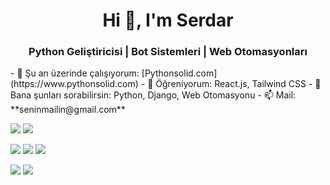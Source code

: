 <h1 align="center">Hi 👋, I'm Serdar</h1>
<h3 align="center">Python Geliştiricisi | Bot Sistemleri | Web Otomasyonları</h3>
- 🔭 Şu an üzerinde çalışıyorum: [Pythonsolid.com](https://www.pythonsolid.com)
- 🌱 Öğreniyorum: React.js, Tailwind CSS
- 💬 Bana şunları sorabilirsin: Python, Django, Web Otomasyonu
- 📫 Mail: **seninmailin@gmail.com**
<p align="left">
  <a href="https://www.linkedin.com/in/senin-linkedin" target="_blank"><img src="https://img.shields.io/badge/LinkedIn-blue?logo=linkedin&style=for-the-badge" /></a>
  <a href="mailto:seninmailin@gmail.com"><img src="https://img.shields.io/badge/Gmail-red?logo=gmail&style=for-the-badge" /></a>
</p>
<p align="left">
  <img src="https://img.shields.io/badge/Python-3670A0?logo=python&logoColor=white&style=for-the-badge"/>
  <img src="https://img.shields.io/badge/Django-092E20?logo=django&logoColor=white&style=for-the-badge"/>
  <img src="https://img.shields.io/badge/TailwindCSS-06B6D4?logo=tailwindcss&style=for-the-badge"/>
</p>
<p align="left">
  <img src="https://github-readme-stats.vercel.app/api?username=serdarcoruk&show_icons=true&theme=radical"/>
  <img src="https://github-readme-stats.vercel.app/api/top-langs/?username=serdarcoruk&layout=compact&theme=radical"/>
</p>
